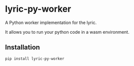 # lyric-py-worker

A Python worker implementation for the lyric.

It allows you to run your python code in a wasm environment.

## Installation

```bash
pip install lyric-py-worker
```
